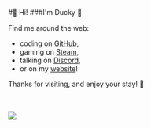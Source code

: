 #👋 Hi!
###I'm Ducky 🐣
ㅤ

Find me around the web:

* coding on [GitHub](https://github.com/dvcky "dvcky"),
* gaming on [Steam](http://steamcommunity.com/profiles/76561198267244200 "76561198267244200"),
* talking on [Discord](https://github.com/dvcky "ducky#7081"),
* or on my [website](https://www.dvcky.ga/ "dvcky.ga")!

Thanks for visiting, and enjoy your stay! 🍃

ㅤ

![](https://github-readme-stats.vercel.app/api/top-langs/?username=dvcky&layout=compact)
